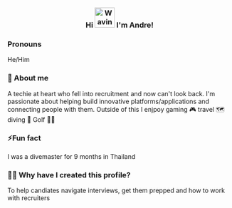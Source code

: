 <h3 align="center">
    Hi 
    <img src="https://raw.githubusercontent.com/nixin72/nixin72/master/wave.gif" 
         alt="Waving hand animated gif"
         height="45"
         width="45" />
    I'm Andre!
</h3>

### Pronouns
He/Him

### 🌱 About me
A techie at heart who fell into recruitment and now can't look back. I'm passionate about helping build innovative platforms/applications and connecting people with them. Outside of this I enjpoy gaming 🎮 travel 🗺 diving 🤿 Golf 🏌️‍♂️ 

### ⚡Fun fact
I was a divemaster for 9 months in Thailand

### 🐱‍👤 Why have I created this profile?
To help candiates navigate interviews, get them prepped and how to work with recruiters
